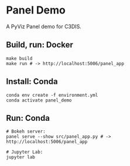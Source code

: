 # Panel Demo

A PyViz Panel demo for C3DIS.

## Build, run: Docker

```shell
make build
make run # -> http://localhost:5006/panel_app
```

## Install: Conda

```
conda env create -f environment.yml
conda activate panel_demo
```

## Run: Conda 

```shell
# Bokeh server:
panel serve --show src/panel_app.py # -> http://localhost:5006/panel_app

# Jupyter Lab:
jupyter lab
```

